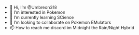 - 👋 Hi, I’m @Umbreon318
- 👀 I’m interested in Pokemon
- 🌱 I’m currently learning SCience
- 💞️ I’m looking to collaborate on Pokemon EMulators
- 📫 How to reach me discord im Midnight the Rain/Night Hybrid

<!---
Umbreon318/Umbreon318 is a ✨ special ✨ repository because its `README.md` (this file) appears on your GitHub profile.
You can click the Preview link to take a look at your changes.
--->
